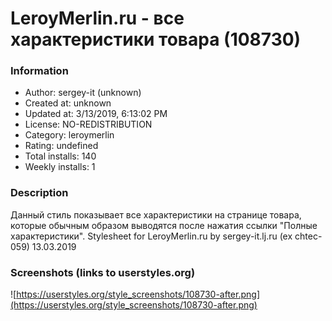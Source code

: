 # LeroyMerlin.ru - все характеристики товара (108730)

### Information
- Author: sergey-it (unknown)
- Created at: unknown
- Updated at: 3/13/2019, 6:13:02 PM
- License: NO-REDISTRIBUTION
- Category: leroymerlin
- Rating: undefined
- Total installs: 140
- Weekly installs: 1


### Description
Данный стиль показывает все характеристики на странице товара, которые обычным образом выводятся после нажатия ссылки "Полные характеристики".
Stylesheet for LeroyMerlin.ru by sergey-it.lj.ru (ex chtec-059) 13.03.2019


### Screenshots (links to userstyles.org)
![https://userstyles.org/style_screenshots/108730-after.png](https://userstyles.org/style_screenshots/108730-after.png)


